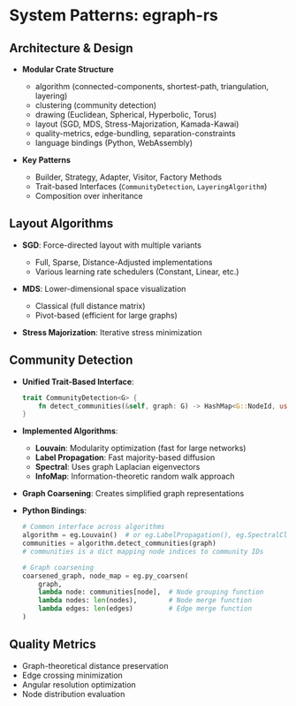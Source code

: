 # System Patterns: egraph-rs

## Architecture & Design

- **Modular Crate Structure**

  - algorithm (connected-components, shortest-path, triangulation, layering)
  - clustering (community detection)
  - drawing (Euclidean, Spherical, Hyperbolic, Torus)
  - layout (SGD, MDS, Stress-Majorization, Kamada-Kawai)
  - quality-metrics, edge-bundling, separation-constraints
  - language bindings (Python, WebAssembly)

- **Key Patterns**
  - Builder, Strategy, Adapter, Visitor, Factory Methods
  - Trait-based Interfaces (`CommunityDetection`, `LayeringAlgorithm`)
  - Composition over inheritance

## Layout Algorithms

- **SGD**: Force-directed layout with multiple variants

  - Full, Sparse, Distance-Adjusted implementations
  - Various learning rate schedulers (Constant, Linear, etc.)

- **MDS**: Lower-dimensional space visualization

  - Classical (full distance matrix)
  - Pivot-based (efficient for large graphs)

- **Stress Majorization**: Iterative stress minimization

## Community Detection

- **Unified Trait-Based Interface**:

  ```rust
  trait CommunityDetection<G> {
      fn detect_communities(&self, graph: G) -> HashMap<G::NodeId, usize>;
  }
  ```

- **Implemented Algorithms**:

  - **Louvain**: Modularity optimization (fast for large networks)
  - **Label Propagation**: Fast majority-based diffusion
  - **Spectral**: Uses graph Laplacian eigenvectors
  - **InfoMap**: Information-theoretic random walk approach

- **Graph Coarsening**: Creates simplified graph representations

- **Python Bindings**:

  ```python
  # Common interface across algorithms
  algorithm = eg.Louvain()  # or eg.LabelPropagation(), eg.SpectralClustering(k), eg.InfoMap()
  communities = algorithm.detect_communities(graph)
  # communities is a dict mapping node indices to community IDs

  # Graph coarsening
  coarsened_graph, node_map = eg.py_coarsen(
      graph,
      lambda node: communities[node],  # Node grouping function
      lambda nodes: len(nodes),        # Node merge function
      lambda edges: len(edges)         # Edge merge function
  )
  ```

## Quality Metrics

- Graph-theoretical distance preservation
- Edge crossing minimization
- Angular resolution optimization
- Node distribution evaluation
